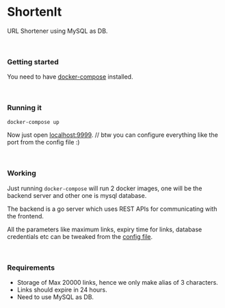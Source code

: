# ShortenIt

URL Shortener using MySQL as DB.


</br>

### Getting started

You need to have [docker-compose](https://docs.docker.com/compose/) installed.

</br>

### Running it
```bash
docker-compose up
```
Now just open [localhost:9999](http://localhost:9999).             // btw you can configure everything like the port from the config file :)

</br>

### Working

Just running `docker-compose` will run 2 docker images, one will be the backend server and other one is mysql database. 

The backend is a go server which uses REST APIs for communicating with the frontend.

All the parameters like maximum links, expiry time for links, database credentials etc can be tweaked from the [config file](https://github.com/sz47/shortenit/blob/master/config.json).

</br>

### Requirements

* Storage of Max 20000 links, hence we only make alias of 3 characters.
* Links should expire in 24 hours.
* Need to use MySQL as DB.
